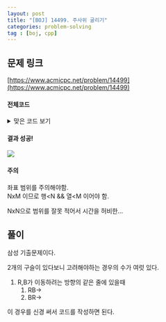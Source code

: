 ```yaml
---
layout: post
title: "[BOJ] 14499. 주사위 굴리기"
categories: problem-solving
tag : [boj, cpp]
---
```


## 문제 링크<br>
 [https://www.acmicpc.net/problem/14499](https://www.acmicpc.net/problem/14499)<br>


#### 전체코드<br>

<details>
<summary>맞은 코드 보기</summary>
<div markdown="1">

```cpp
#include<iostream>
#include<vector>

using namespace std;
int n,m;

pair<int,int> loc;
vector<vector<int>> arr;
vector<int> row = {0,0,0};
vector<int> col = {0,0,0,0};

bool move(int cmd){
    if(cmd==1){
        if(loc.second+1<m){
            loc.second+=1;
            int tail = row.back();
            row.pop_back();
            row.insert(row.begin(), 1, col[3]);
            col[3] = tail;
            col[1] = row[1];
        }else
            return false;
    }
    else if(cmd==2){
        if(loc.second-1>=0){
            loc.second-=1;
            int tail = row.front();
            row.erase(row.begin());
            row.push_back(col[3]);
            col[3] = tail;
            col[1] = row[1];
        } else
            return false;
    }
    else if(cmd==3){
        if(loc.first-1>=0){
            loc.first-=1;
            int tail = col.front();
            col.erase(col.begin());
            col.push_back(tail);
            row[1] = col[1];
        } else
            return false;
    }
    else if(cmd==4){
        if(loc.first+1<n){
            loc.first+=1;
            int tail = col.back();
            col.pop_back();
            col.insert(col.begin(), 1, tail);
            row[1] = col[1];
        } else
            return false;
    }
    return true;
}

int main(){
    cin>>n>>m;
    cin>>loc.first>>loc.second;

    int k;cin>>k;
    for(int i=0; i<n; i++){
        vector<int> tmp;
        for(int j=0; j<m; j++){
            int num;cin>>num;
            tmp.push_back(num);
        }
        arr.push_back(tmp);
    }
    for(int i=0; i<k; i++){
        int cmd; cin>>cmd;
        //bool movable = move(cmd);
        if(move(cmd)){
            //cout<<"[LOC]"<<loc.first<<","<<loc.second<<endl;
            if(arr[loc.first][loc.second]==0)
                arr[loc.first][loc.second] = col[3];
            else {
                col[3] = arr[loc.first][loc.second];
                arr[loc.first][loc.second] = 0;
            }
            cout<<row[1]<<endl;
        }
    }

}
```
</div>
</details>

#### 결과 성공!<br>
![](https://krispediadot.github.io/assets/images/boj_14499.jpg)

<div class="divider"></div>

#### 주의 <br> 
좌표 범위를 주의해야함.  
NxM 이므로 행<N && 열<M 이어야 함. 

NxN으로 범위를 잘못 적어서 시간을 허비한...

## 풀이<br>
삼성 기출문제이다.  

2개의 구슬이 있다보니 고려해야하는 경우의 수가 여럿 있다.  

1. R,B가 이동하려는 방향의 같은 줄에 있을때  
    1. RB-> 
    1. BR-> 

이 경우를 신경 써서 코드를 작성하면 된다.  
